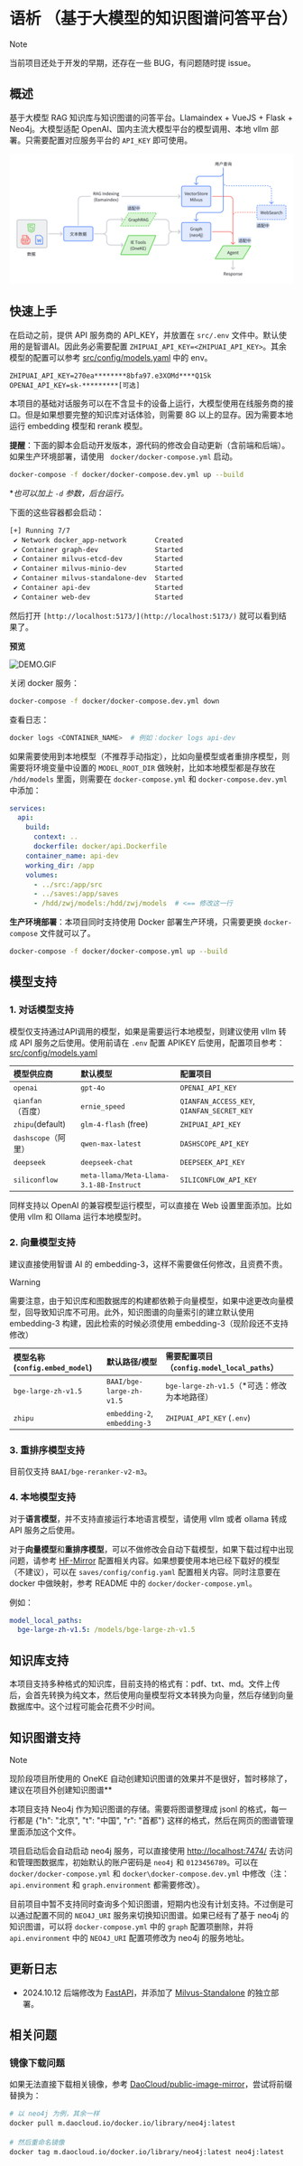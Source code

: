 <h1 style="text-align: center">语析 （基于大模型的知识图谱问答平台）</h1>



> [!NOTE]
> 当前项目还处于开发的早期，还存在一些 BUG，有问题随时提 issue。

## 概述

基于大模型 RAG 知识库与知识图谱的问答平台。Llamaindex + VueJS + Flask + Neo4j。大模型适配 OpenAI、国内主流大模型平台的模型调用、本地 vllm 部署。只需要配置对应服务平台的 `API_KEY` 即可使用。

![main](./images/main.png)


## 快速上手

在启动之前，提供 API 服务商的 API_KEY，并放置在 `src/.env` 文件中。默认使用的是智谱AI。因此务必需要配置 `ZHIPUAI_API_KEY=<ZHIPUAI_API_KEY>`。其余模型的配置可以参考 [src/config/models.yaml](src/config/models.yaml) 中的 env。

```
ZHIPUAI_API_KEY=270ea********8bfa97.e3XOMd****Q1Sk
OPENAI_API_KEY=sk-*********[可选]
```


本项目的基础对话服务可以在不含显卡的设备上运行，大模型使用在线服务商的接口。但是如果想要完整的知识库对话体验，则需要 8G 以上的显存。因为需要本地运行 embedding 模型和 rerank 模型。

**提醒**：下面的脚本会启动开发版本，源代码的修改会自动更新（含前端和后端）。如果生产环境部署，请使用 ` docker/docker-compose.yml` 启动。

```bash
docker-compose -f docker/docker-compose.dev.yml up --build
```

**也可以加上 `-d` 参数，后台运行。*


下面的这些容器都会启动：

```bash
[+] Running 7/7
 ✔ Network docker_app-network       Created
 ✔ Container graph-dev              Started
 ✔ Container milvus-etcd-dev        Started
 ✔ Container milvus-minio-dev       Started
 ✔ Container milvus-standalone-dev  Started
 ✔ Container api-dev                Started
 ✔ Container web-dev                Started
```

然后打开 `[http://localhost:5173/](http://localhost:5173/)` 就可以看到结果了。

**预览**

![DEMO.GIF](./images/demo.gif)

关闭 docker 服务：

```bash
docker-compose -f docker/docker-compose.dev.yml down
```

查看日志：

```bash
docker logs <CONTAINER_NAME>  # 例如：docker logs api-dev
```

如果需要使用到本地模型（不推荐手动指定），比如向量模型或者重排序模型，则需要将环境变量中设置的 `MODEL_ROOT_DIR` 做映射，比如本地模型都是存放在 `/hdd/models` 里面，则需要在 `docker-compose.yml` 和 `docker-compose.dev.yml`  中添加：

```yml
services:
  api:
    build:
      context: ..
      dockerfile: docker/api.Dockerfile
    container_name: api-dev
    working_dir: /app
    volumes:
      - ../src:/app/src
      - ../saves:/app/saves
      - /hdd/zwj/models:/hdd/zwj/models  # <== 修改这一行
```

**生产环境部署**：本项目同时支持使用 Docker 部署生产环境，只需要更换 `docker-compose` 文件就可以了。

```bash
docker-compose -f docker/docker-compose.yml up --build
```

## 模型支持

### 1. 对话模型支持

模型仅支持通过API调用的模型，如果是需要运行本地模型，则建议使用 vllm 转成 API 服务之后使用。使用前请在 `.env` 配置 APIKEY 后使用，配置项目参考：[src/config/models.yaml](src/config/models.yaml)

|模型供应商|默认模型|配置项目|
|:-|:-|:-|
|`openai` | `gpt-4o` | `OPENAI_API_KEY` |
|`qianfan`（百度）|`ernie_speed`|`QIANFAN_ACCESS_KEY`, `QIANFAN_SECRET_KEY`|
|`zhipu`(default)|`glm-4-flash` (free) |`ZHIPUAI_API_KEY`|
|`dashscope`（阿里） | `qwen-max-latest` | `DASHSCOPE_API_KEY`|
|`deepseek`|`deepseek-chat`|`DEEPSEEK_API_KEY`|
|`siliconflow` | `meta-llama/Meta-Llama-3.1-8B-Instruct` | `SILICONFLOW_API_KEY`|

同样支持以 OpenAI 的兼容模型运行模型，可以直接在 Web 设置里面添加。比如使用 vllm 和 Ollama 运行本地模型时。

### 2. 向量模型支持

建议直接使用智谱 AI 的 embedding-3，这样不需要做任何修改，且资费不贵。

> [!Warning]
> 需要注意，由于知识库和图数据库的构建都依赖于向量模型，如果中途更改向量模型，回导致知识库不可用。此外，知识图谱的向量索引的建立默认使用 embedding-3 构建，因此检索的时候必须使用 embedding-3（现阶段还不支持修改）


|模型名称(`config.embed_model`)|默认路径/模型|需要配置项目（`config.model_local_paths`）|
|:-|:-|:-|
|`bge-large-zh-v1.5`|`BAAI/bge-large-zh-v1.5`|`bge-large-zh-v1.5`（*可选：修改为本地路径）|
|`zhipu`|`embedding-2`, `embedding-3`|`ZHIPUAI_API_KEY` (`.env`)|


### 3. 重排序模型支持

目前仅支持 `BAAI/bge-reranker-v2-m3`。

### 4. 本地模型支持

对于**语言模型**，并不支持直接运行本地语言模型，请使用 vllm 或者 ollama 转成 API 服务之后使用。

对于**向量模型**和**重排序模型**，可以不做修改会自动下载模型，如果下载过程中出现问题，请参考 [HF-Mirror](https://hf-mirror.com/) 配置相关内容。如果想要使用本地已经下载好的模型（不建议），可以在 `saves/config/config.yaml` 配置相关内容。同时注意要在 docker 中做映射，参考 README 中的 `docker/docker-compose.yml`。

例如：

```yaml
model_local_paths:
  bge-large-zh-v1.5: /models/bge-large-zh-v1.5
```

## 知识库支持

本项目支持多种格式的知识库，目前支持的格式有：pdf、txt、md。文件上传后，会首先转换为纯文本，然后使用向量模型将文本转换为向量，然后存储到向量数据库中。这个过程可能会花费不少时间。


## 知识图谱支持

> [!NOTE]
> 现阶段项目所使用的 OneKE 自动创建知识图谱的效果并不是很好，暂时移除了，建议在项目外创建知识图谱**

本项目支持 Neo4j 作为知识图谱的存储。需要将图谱整理成 jsonl 的格式，每一行都是 {"h": "北京", "t": "中国", "r": "首都"} 这样的格式，然后在网页的图谱管理里面添加这个文件。

项目启动后会自动启动 neo4j 服务，可以直接使用 [http://localhost:7474/](http://localhost:7474/) 去访问和管理图数据库，初始默认的账户密码是 `neo4j` 和 `0123456789`。可以在 `docker/docker-compose.yml` 和 `docker\docker-compose.dev.yml` 中修改（注：`api.environment` 和 `graph.environment` 都需要修改）。

目前项目中暂不支持同时查询多个知识图谱，短期内也没有计划支持。不过倒是可以通过配置不同的 `NEO4J_URI` 服务来切换知识图谱。如果已经有了基于 neo4j 的知识图谱，可以将 `docker-compose.yml` 中的 `graph` 配置项删除，并将 `api.environment` 中的 `NEO4J_URI` 配置项修改为 neo4j 的服务地址。



## 更新日志

- 2024.10.12 后端修改为 [FastAPI](https://github.com/fastapi)，并添加了 [Milvus-Standalone](https://github.com/milvus-io) 的独立部署。

## 相关问题

### 镜像下载问题

如果无法直接下载相关镜像，参考 [DaoCloud/public-image-mirror](https://github.com/DaoCloud/public-image-mirror?tab=readme-ov-file#%E5%BF%AB%E9%80%9F%E5%BC%80%E5%A7%8B)，尝试将前缀替换为：

```bash
# 以 neo4j 为例，其余一样
docker pull m.daocloud.io/docker.io/library/neo4j:latest

# 然后重命名镜像
docker tag m.daocloud.io/docker.io/library/neo4j:latest neo4j:latest
```
